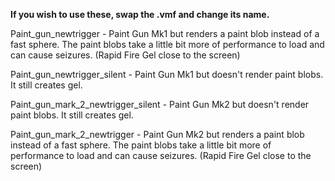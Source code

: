 **If you wish to use these, swap the .vmf and change its name.**



Paint_gun_newtrigger - Paint Gun Mk1 but renders a paint blob instead of a fast sphere. The paint blobs take a little bit more of performance to load and can cause seizures. (Rapid Fire Gel close to the screen)

Paint_gun_newtrigger_silent - Paint Gun Mk1 but doesn't render paint blobs. It still creates gel.

Paint_gun_mark_2_newtrigger_silent - Paint Gun Mk2 but doesn't render paint blobs. It still creates gel.

Paint_gun_mark_2_newtrigger - Paint Gun Mk2 but renders a paint blob instead of a fast sphere. The paint blobs take a little bit more of performance to load and can cause seizures. (Rapid Fire Gel close to the screen)
